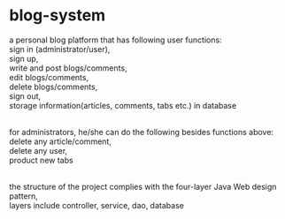 # blog-system
a personal blog platform that has following user functions: <br>
sign in (administrator/user), <br>
sign up, <br>
write and post blogs/comments, <br>
edit blogs/comments, <br>
delete blogs/comments, <br>
sign out, <br>
storage information(articles, comments, tabs etc.) in database <br><br>

for administrators, he/she can do the following besides functions above: <br>
delete any article/comment, <br>
delete any user, <br>
product new tabs <br><br>

the structure of the project complies with the four-layer Java Web design pattern, <br>
layers include controller, service, dao, database <br><br>
